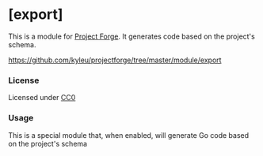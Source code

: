 <!--- Content managed by Project Forge, see [projectforge.md] for details. -->
# [export]

This is a module for [Project Forge](https://projectforge.dev). It generates code based on the project's schema.

https://github.com/kyleu/projectforge/tree/master/module/export

### License

Licensed under [CC0](https://creativecommons.org/share-your-work/public-domain/cc0)

### Usage

This is a special module that, when enabled, will generate Go code based on the project's schema
